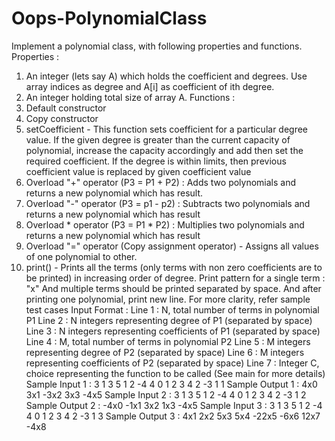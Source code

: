 # Oops-PolynomialClass

Implement a polynomial class, with following properties and functions.
Properties :
1. An integer (lets say A) which holds the coefficient and degrees. Use array indices as degree and A[i] as coefficient of ith degree.
2. An integer holding total size of array A.
Functions :
1. Default constructor
2. Copy constructor
3. setCoefficient -
This function sets coefficient for a particular degree value. If the given degree is greater than the current capacity of polynomial, increase the capacity accordingly and add then set the required coefficient. If the degree is within limits, then previous coefficient value is replaced by given coefficient value
4. Overload "+" operator (P3 = P1 + P2) :
Adds two polynomials and returns a new polynomial which has result.
5. Overload "-" operator (P3 = p1 - p2) :
Subtracts two polynomials and returns a new polynomial which has result
6. Overload * operator (P3 = P1 * P2) :
Multiplies two polynomials and returns a new polynomial which has result
7. Overload "=" operator (Copy assignment operator) -
Assigns all values of one polynomial to other.
8. print() -
Prints all the terms (only terms with non zero coefficients are to be printed) in increasing order of degree.
Print pattern for a single term : <coefficient>"x"<degree>
And multiple terms should be printed separated by space. And after printing one polynomial, print new line. For more clarity, refer sample test cases
Input Format :
Line 1 : N, total number of terms in polynomial P1
Line 2 : N integers representing degree of P1 (separated by space)
Line 3 : N integers representing coefficients of P1 (separated by space)
Line 4 : M, total number of terms in polynomial P2
Line 5 : M integers representing degree of P2 (separated by space)
Line 6 : M integers representing coefficients of P2 (separated by space)
Line 7 : Integer C, choice representing the function to be called (See main for more details)
Sample Input 1 :
3
1 3 5
1 2 -4
4
0 1 2 3
4 2 -3 1
1
Sample Output 1 :
4x0 3x1 -3x2 3x3 -4x5
Sample Input 2 :
3
1 3 5
1 2 -4
4
0 1 2 3
4 2 -3 1
2
Sample Output 2 :
-4x0 -1x1 3x2 1x3 -4x5
Sample Input 3 :
3
1 3 5
1 2 -4
4
0 1 2 3
4 2 -3 1
3
Sample Output 3 :
4x1 2x2 5x3 5x4 -22x5 -6x6 12x7 -4x8
